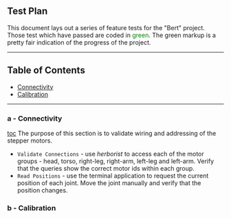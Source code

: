 ## Test Plan

This document lays out a series of feature tests for the "Bert" project. Those test which have passed are coded in
<span style="color:green;">green</span>. The green markup is a pretty fair indication of the progress of the project.


***************************************************************
## Table of Contents <a id="table-of-contents"></a>
  * [Connectivity](#connectivity)
  * [Calibration](#calibration)

*********************************************************
### a - Connectivity <a id="connectivity"></a>
[toc](#table-of-contents)
The purpose of this section is to validate wiring and addressing of the stepper motors.
* `Validate Connections` - use *herborist* to access each of the motor groups - head, torso, right-leg, right-arm, left-leg and left-arm. Verify that the queries show the correct motor ids within each group.
* `Read Positions` - use the terminal application to request the current position of each joint. Move the joint manually and verify that the position changes.

### b - Calibration <a id="calibration"></a>
